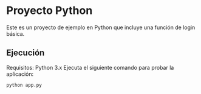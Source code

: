 # Proyecto Python
Este es un proyecto de ejemplo en Python que incluye una función
de login básica.
## Ejecución
Requisitos: Python 3.x
Ejecuta el siguiente comando para probar la aplicación:
```bash
python app.py